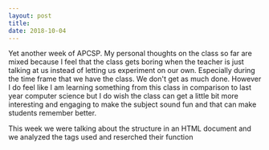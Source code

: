 ```yaml
---
layout: post
title: 
date: 2018-10-04
---
```


Yet another week of APCSP. My personal thoughts on the class so far are mixed because I feel that the class gets boring when the teacher is just talking at us instead of letting us experiment on our own. Especially during the time frame that we have the class. We don't get as much done. However I do feel like I am learning something from this class in comparison to last year computer science but I do wish the class can get a little bit more interesting and engaging to make the subject sound fun and that can make students remember better. 

This week we were talking about the structure in an HTML document and we analyzed the tags used and reserched their function 
